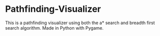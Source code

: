 # Pathfinding-Visualizer
This is a pathfinding visualizer using both the a* search and breadth first search algorithm. Made in Python with Pygame.
